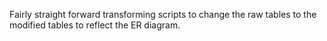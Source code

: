 Fairly straight forward transforming scripts to change the raw tables to the modified tables to reflect the ER diagram.
